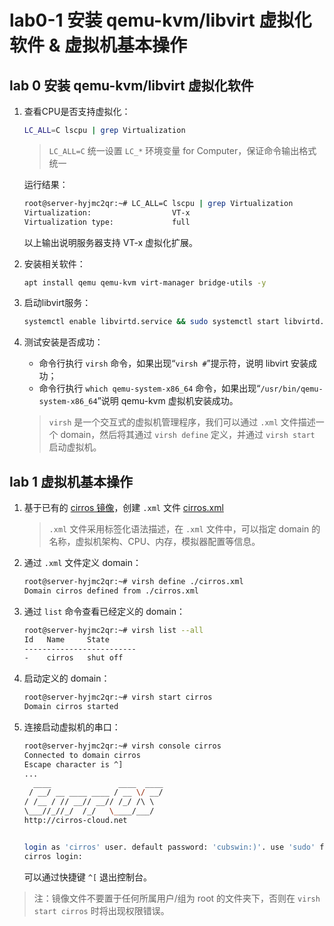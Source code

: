# lab0-1 安装 qemu-kvm/libvirt 虚拟化软件 & 虚拟机基本操作

## lab 0 安装 qemu-kvm/libvirt 虚拟化软件

1. 查看CPU是否支持虚拟化：

    ```sh
    LC_ALL=C lscpu | grep Virtualization
    ```

    > `LC_ALL=C` 统一设置 `LC_*` 环境变量 for Computer，保证命令输出格式统一

    运行结果：

    ```sh
    root@server-hyjmc2qr:~# LC_ALL=C lscpu | grep Virtualization
    Virtualization:                  VT-x
    Virtualization type:             full
    ```

    以上输出说明服务器支持 VT-x 虚拟化扩展。

2. 安装相关软件：

    ```sh
    apt install qemu qemu-kvm virt-manager bridge-utils -y
    ```

3. 启动libvirt服务：

    ```sh
    systemctl enable libvirtd.service && sudo systemctl start libvirtd.service
    ```

4. 测试安装是否成功：

    - 命令行执行 `virsh` 命令，如果出现“`virsh #`”提示符，说明 libvirt 安装成功；
    - 命令行执行 `which qemu-system-x86_64` 命令，如果出现“`/usr/bin/qemu-system-x86_64`”说明 qemu-kvm 虚拟机安装成功。

    > `virsh` 是一个交互式的虚拟机管理程序，我们可以通过 `.xml` 文件描述一个 domain，然后将其通过 `virsh define` 定义，并通过 `virsh start` 启动虚拟机。

## lab 1 虚拟机基本操作

1. 基于已有的 [cirros 镜像](./cirros-0.3.6-x86_64-disk.img)，创建 `.xml` 文件 [cirros.xml](./cirros.xml)

    > `.xml` 文件采用标签化语法描述，在 `.xml` 文件中，可以指定 domain 的名称，虚拟机架构、CPU、内存，模拟器配置等信息。

2. 通过 `.xml` 文件定义 domain：

    ```sh
    root@server-hyjmc2qr:~# virsh define ./cirros.xml 
    Domain cirros defined from ./cirros.xml
    ```

3. 通过 `list` 命令查看已经定义的 domain：

    ```sh
    root@server-hyjmc2qr:~# virsh list --all
    Id   Name     State
    -------------------------
    -    cirros   shut off
    ```

4. 启动定义的 domain：

    ```sh
    root@server-hyjmc2qr:~# virsh start cirros
    Domain cirros started
    ```

5. 连接启动虚拟机的串口：

    ```sh
    root@server-hyjmc2qr:~# virsh console cirros
    Connected to domain cirros
    Escape character is ^]
    ...
      ____               ____  ____
     / __/ __ ____ ____ / __ \/ __/
    / /__ / // __// __// /_/ /\ \ 
    \___//_//_/  /_/   \____/___/ 
    http://cirros-cloud.net


    login as 'cirros' user. default password: 'cubswin:)'. use 'sudo' for root.
    cirros login: 
    ```

    可以通过快捷键 `^[` 退出控制台。

> 注：镜像文件不要置于任何所属用户/组为 root 的文件夹下，否则在 `virsh start cirros` 时将出现权限错误。
